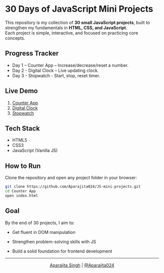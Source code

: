# 30 Days of JavaScript Mini Projects

This repository is my collection of **30 small JavaScript projects**, built to strengthen my fundamentals in **HTML, CSS, and JavaScript**.  
Each project is simple, interactive, and focused on practicing core concepts.

## Progress Tracker
- Day 1 – Counter App – Increase/decrease/reset a number.
- Day 2 - Digital Clock – Live updating clock.
- Day 3 - Stopwatch - Start, stop, reset timer.

## Live Demo 
1. <a href="https://counter-app-aparajita.vercel.app/" target="_blank">Counter App</a>
2. <a href="https://digital-clock-aparajita.vercel.app/" target="_blank">Digital Clock</a>
3. <a href="https://stopwatch-aparajita.vercel.app/" target="_blank">Stopwatch</a>

## Tech Stack
- HTML5  
- CSS3  
- JavaScript (Vanilla JS) 

##  How to Run
Clone the repository and open any project folder in your browser:
```bash
git clone https://github.com/Aparajita024/JS-mini-projects.git
cd Counter App
open index.html 
```

## Goal

By the end of 30 projects, I aim to:

- Get fluent in DOM manipulation

- Strengthen problem-solving skills with JS

- Build a solid foundation for frontend development

--- 
<p align="center">
  <a href="https://aparajitaa.vercel.app/" target="_blank">Aparajita Singh</a>
    | 
    <a href="https://github.com/Aparajita024">@Aparajita024</a>
</p> 
